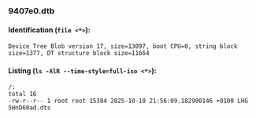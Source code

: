 ### 9407e0.dtb
#### Identification (`file <*>`):
```
Device Tree Blob version 17, size=13097, boot CPU=0, string block size=1377, DT structure block size=11664
```
#### Listing (`ls -AlR --time-style=full-iso <*>`):
```
/:
total 16
-rw-r--r-- 1 root root 15384 2025-10-10 21:56:09.182900146 +0100 LHG 5HnD60ad.dts
```

